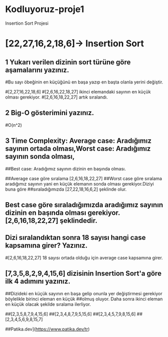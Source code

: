 # Kodluyoruz-proje1
Insertion Sort Projesi

# [22,27,16,2,18,6]-> Insertion Sort

## 1 Yukarı verilen dizinin sort türüne göre aşamalarını yazınız.

#Bu sayı öbeğinin en küçüğünü en başa yazıp en başta olanla yerini değiştir.

#[2,27,16,22,18,6]
#[2,6,16,22,18,27] ikinci elemandaki sayının en küçük olması gerekiyor.
#[2,6,16,18,22,27] artık sıralandı.

## 2 Big-O gösterimini yazınız.

#O(n^2)

## 3 Time Complexity: Average case: Aradığımız sayının ortada olması,Worst case: Aradığımız sayının sonda olması, 
##Best case: Aradığımız sayının dizinin en başında olması.

##Average case göre sıralama  [2,6,16,18,22,27]
##Worst case göre sıralama  aradığımız sayının yani en küçük elemanın sonda olması gerekiyor.Diziyi buna göre
##sıraladığımızda [27,22,18,16,6,2]  şeklinde olur.
## Best case göre sıraladığımızda aradığımız sayının dizinin en başında olması gerekiyor. [2,6,16,18,22,27] şeklindedir.


## Dizi sıralandıktan sonra 18 sayısı hangi case kapsamına girer? Yazınız.

#[2,6,16,18,22,27]  18 sayısı ortada olduğu için average case kapsamına girer.

## [7,3,5,8,2,9,4,15,6] dizisinin Insertion Sort'a göre ilk 4 adımını yazınız.

##Dizideki en küçük sayının en başa gelip onunla yer değiştirmesi gerekiyor böylelikle birinci eleman en küçük
##olmuş oluyor. Daha sonra ikinci eleman en küçük olacak şekilde sıralama ilerliyor.

##[2,3,5,8,7,9,4,15,6]
##[2,3,4,8,7,9,5,15,6]
##[2,3,4,5,7,9,8,15,6]
##[2,3,4,5,6,9,8,15,7]

##Patika.dev](https://www.patika.dev/tr)
